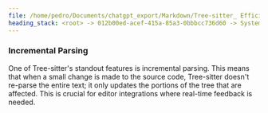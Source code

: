 ```yaml
---
file: /home/pedro/Documents/chatgpt_export/Markdown/Tree-sitter_ Efficient Incremental Parsing.md
heading_stack: <root> -> 012b00ed-acef-415a-85a3-0bbbcc736d60 -> System -> 3432677d-89e7-4f05-8a14-86a65e6e5caf -> System -> aaa2c029-cc12-4907-ae68-01b934f5d1be -> User -> 4e51a3d9-7fcd-432b-8926-7cd5d892246f -> Assistant -> Incremental Parsing
---
```

### Incremental Parsing

One of Tree-sitter's standout features is incremental parsing. This means that when a small change is made to the source code, Tree-sitter doesn't re-parse the entire text; it only updates the portions of the tree that are affected. This is crucial for editor integrations where real-time feedback is needed.

